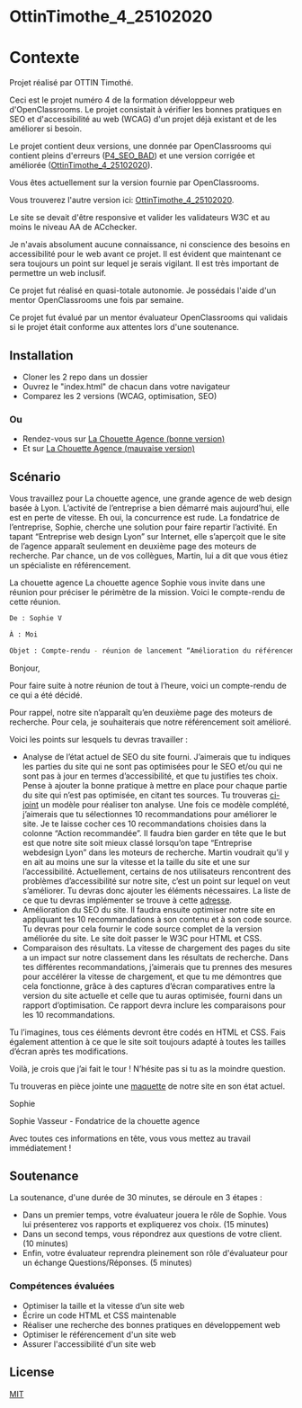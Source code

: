 # OttinTimothe_4_25102020
# Contexte

Projet réalisé par OTTIN Timothé. 

Ceci est le projet numéro 4 de la formation développeur web d'OpenClassrooms.
Le projet consistait à vérifier les bonnes pratiques en SEO et d'accessibilité au web (WCAG) d'un projet déjà existant et de les améliorer si besoin. 

Le projet contient deux versions, une donnée par OpenClassrooms qui contient pleins d'erreurs ([P4_SEO_BAD](https://github.com/OTTIN-T/P4_SEO_BAD)) et une version corrigée et améliorée ([OttinTimothe_4_25102020](https://github.com/OTTIN-T/OttinTimothe_4_25102020)). 

Vous êtes actuellement sur la version fournie par OpenClassrooms.

Vous trouverez l'autre version ici: [OttinTimothe_4_25102020](https://github.com/OTTIN-T/OttinTimothe_4_25102020). 

Le site se devait d'être responsive et valider les validateurs W3C et au moins le niveau AA de ACchecker.

Je n'avais absolument aucune connaissance, ni conscience des besoins en accessibilité pour le web avant ce projet. Il est évident que maintenant ce sera toujours un point sur lequel je serais vigilant. Il est très important de permettre un web inclusif. 

Ce projet fut réalisé en quasi-totale autonomie. Je possédais l'aide d'un mentor OpenClassrooms une fois par semaine. 

Ce projet fut évalué par un mentor évaluateur OpenClassrooms qui validais si le projet était conforme aux attentes lors d'une soutenance.


## Installation

- Cloner les 2 repo dans un dossier
- Ouvrez le "index.html" de chacun dans votre navigateur
- Comparez les 2 versions (WCAG, optimisation, SEO)

### Ou

- Rendez-vous sur [La Chouette Agence (bonne version)](https://ottin-t.github.io/OttinTimothe_4_25102020/)
- Et sur [La Chouette Agence (mauvaise version)](https://ottin-t.github.io/P4_SEO_BAD/)

## Scénario

Vous travaillez pour La chouette agence, une grande agence de web design basée à Lyon. L’activité de l’entreprise a bien démarré mais aujourd’hui, elle est en perte de vitesse. Eh oui, la concurrence est rude. La fondatrice de l’entreprise, Sophie, cherche une solution pour faire repartir l’activité. En tapant “Entreprise web design Lyon” sur Internet, elle s’aperçoit que le site de l’agence apparaît seulement en deuxième page des moteurs de recherche. Par chance, un de vos collègues, Martin, lui a dit que vous étiez un spécialiste en référencement.

 

La chouette agence
La chouette agence 
Sophie vous invite dans une réunion pour préciser le périmètre de la mission. Voici le compte-rendu de cette réunion.

```bash
De : Sophie V 

À : Moi

Objet : Compte-rendu - réunion de lancement “Amélioration du référencement"
```

Bonjour,

Pour faire suite à notre réunion de tout à l’heure, voici un compte-rendu de ce qui a été décidé.

Pour rappel, notre site n’apparaît qu’en deuxième page des moteurs de recherche. Pour cela, je souhaiterais que notre référencement soit amélioré.

Voici les points sur lesquels tu devras travailler : 

- Analyse de l’état actuel de SEO du site fourni. J’aimerais que tu indiques les parties du site qui ne sont pas optimisées pour le SEO et/ou qui ne sont pas à jour en termes d’accessibilité, et que tu justifies tes choix. Pense à ajouter la bonne pratique à mettre en place pour chaque partie du site qui n’est pas optimisée, en citant tes sources. Tu trouveras [ci-joint](https://s3-eu-west-1.amazonaws.com/course.oc-static.com/projects/DW_P4/Mode%CC%80le-audit-SEO.xlsx) un modèle pour réaliser ton analyse. Une fois ce modèle complété, j’aimerais que tu sélectionnes 10 recommandations pour améliorer le site. Je te laisse cocher ces 10 recommandations choisies dans la colonne “Action recommandée”.
Il faudra bien garder en tête que le but est que notre site soit mieux classé lorsqu’on tape “Entreprise webdesign Lyon” dans les moteurs de recherche. Martin voudrait qu’il y en ait au moins une sur la vitesse et la taille du site et une sur l’accessibilité. Actuellement, certains de nos utilisateurs rencontrent des problèmes d’accessibilité sur notre site, c’est un point sur lequel on veut s’améliorer. Tu devras donc ajouter les éléments nécessaires. La liste de ce que tu devras implémenter se trouve à cette [adresse](https://developer.mozilla.org/fr/docs/Accessibilit%C3%A9/Checklist_accessibilite_mobile).
- Amélioration du SEO du site. Il faudra ensuite optimiser notre site en appliquant tes 10 recommandations à son contenu et à son code source. Tu devras pour cela fournir le code source complet de la version améliorée du site. Le site doit passer le W3C pour HTML et CSS.
- Comparaison des résultats. La vitesse de chargement des pages du site a un impact sur notre classement dans les résultats de recherche. Dans tes différentes recommandations, j’aimerais que tu prennes des mesures pour accélérer la vitesse de chargement, et que tu me démontres que cela fonctionne, grâce à des captures d’écran comparatives entre la version du site actuelle et celle que tu auras optimisée, fourni dans un rapport d’optimisation. Ce rapport devra inclure les comparaisons pour les 10 recommandations.


Tu l’imagines, tous ces éléments devront être codés en HTML et CSS. Fais également attention à ce que le site soit toujours adapté à toutes les tailles d’écran après tes modifications.

Voilà, je crois que j’ai fait le tour ! N’hésite pas si tu as la moindre question.

Tu trouveras en pièce jointe une [maquette](https://github.com/OTTIN-T/P4_SEO_BAD) de notre site en son état actuel.

Sophie

Sophie Vasseur - Fondatrice de la chouette agence

Avec toutes ces informations en tête, vous vous mettez au travail immédiatement !

## Soutenance

La soutenance, d'une durée de 30 minutes, se déroule en 3 étapes :

- Dans un premier temps, votre évaluateur jouera le rôle de Sophie. Vous lui présenterez vos rapports et expliquerez vos choix. (15 minutes)
- Dans un second temps, vous répondrez aux questions de votre client. (10 minutes)
- Enfin, votre évaluateur reprendra pleinement son rôle d'évaluateur pour un échange Questions/Réponses. (5 minutes)

### Compétences évaluées
- Optimiser la taille et la vitesse d’un site web
- Écrire un code HTML et CSS maintenable
- Réaliser une recherche des bonnes pratiques en développement web
- Optimiser le référencement d'un site web
- Assurer l'accessibilité d'un site web

## License
[MIT](https://choosealicense.com/licenses/mit/)
